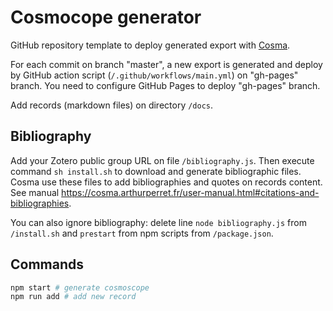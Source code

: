 # Cosmocope generator

GitHub repository template to deploy generated export with [Cosma](https://github.com/graphlab-fr/cosma).

For each commit on branch "master", a new export is generated and deploy by GitHub action script (`/.github/workflows/main.yml`) on "gh-pages" branch. You need to configure GitHub Pages to deploy "gh-pages" branch.

Add records (markdown files) on directory `/docs`.

## Bibliography

Add your Zotero public group URL on file `/bibliography.js`. Then execute command `sh install.sh` to download and generate bibliographic files. Cosma use these files to add bibliographies and quotes on records content. See manual https://cosma.arthurperret.fr/user-manual.html#citations-and-bibliographies.

You can also ignore bibliography: delete line `node bibliography.js` from `/install.sh` and `prestart` from npm scripts from `/package.json`.

## Commands

```bash
npm start # generate cosmoscope
npm run add # add new record
```
